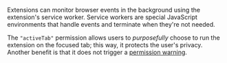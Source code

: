 Extensions can monitor browser events in the background using the extension's service worker. Service workers are special JavaScript environments that handle events and terminate when they're not needed.

The `"activeTab"` permission allows users to _purposefully_ choose to run the extension on the focused tab; this way, it protects the user's privacy. Another benefit is that it does not trigger a [permission warning](https://developer.chrome.com/docs/extensions/develop/concepts/permission-warnings#permissions_with_warnings).